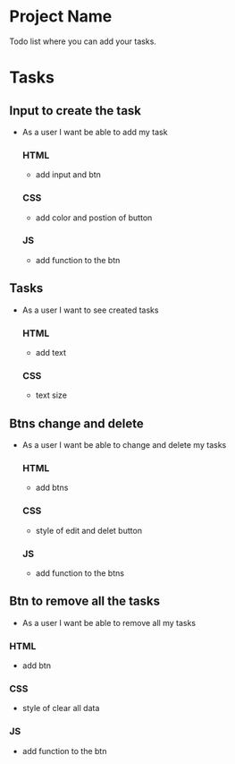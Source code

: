 # Project Name

Todo list where you can add your tasks.

# Tasks

## Input to create the task

- As a user I want be able to add my task

  ### HTML

  - add input and btn

  ### CSS

  - add color and postion of button

  ### JS

  - add function to the btn

## Tasks

- As a user I want to see created tasks

  ### HTML

  - add text

  ### CSS

  - text size

## Btns change and delete

- As a user I want be able to change and delete my tasks

  ### HTML

  - add btns

  ### CSS

  - style of edit and delet button

  ### JS

  - add function to the btns

## Btn to remove all the tasks

  - As a user I want be able to remove all my tasks

  ### HTML

  - add btn

  ### CSS

  - style of clear all data 

  ### JS

  - add function to the btn